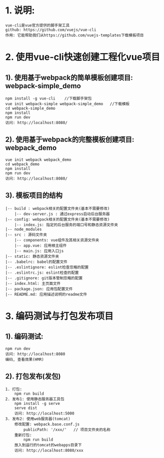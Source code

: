 # 1. 说明:
	vue-cli是vue官方提供的脚手架工具
	github: https://github.com/vuejs/vue-cli
	作用: 它能帮助我们从https://github.com/vuejs-templates下载模板项目

# 2. 使用vue-cli快速创建工程化vue项目
## 1). 使用基于webpack的简单模板创建项目: webpack-simple_demo
    npm install -g vue-cli    //下载脚手架包
    vue init webpack-simple webpack-simple_demo   //下载模板
    cd webpack-simple_demo
    npm install
    npm run dev
    访问: http://localhost:8080/

## 2). 使用基于webpack的完整模板创建项目: webpack_demo
    vue init webpack webpack_demo
    cd webpack_demo
    npm install
    npm run dev
    访问: http://localhost:8080/

## 3). 模板项目的结构
	|-- build : webpack相关的配置文件夹(基本不需要修改)
    	|-- dev-server.js : 通过express启动后台服务器
	|-- config: webpack相关的配置文件夹(基本不需要修改)
    	|-- index.js: 指定的后台服务的端口号和静态资源文件夹
	|-- node_modules
	|-- src : 源码文件夹
    	|-- components: vue组件及其相关资源文件夹
      	|-- app.vue: 应用根主组件
    	|-- main.js: 应用入口js
	|-- static: 静态资源文件夹
	|-- .babelrc: babel的配置文件
	|-- .eslintignore: eslint检查忽略的配置
	|-- .eslintrc.js: eslint检查的配置
	|-- .gitignore: git版本管制忽略的配置
	|-- index.html: 主页面文件
	|-- package.json: 应用包配置文件 
	|-- README.md: 应用描述说明的readme文件

# 3. 编码测试与打包发布项目
## 1). 编码测试:
	npm run dev
    访问: http://localhost:8080
    编码, 查看效果(HMR)

## 2). 打包发布(发包)
    1. 打包:
        npm run build
    2. 发布1: 使用静态服务器工具包
        npm install -g serve
        serve dist
        访问: http://localhost:5000
    3. 发布2: 使用web服务器(tomcat)
        修改配置: webpack.base.conf.js
            publicPath: '/xxx/'   // 项目文件夹的名称
        重新打包:
            npm run build
        放入到运行的tomcat的webapps目录下
        访问: http://localhost:8080/xxx